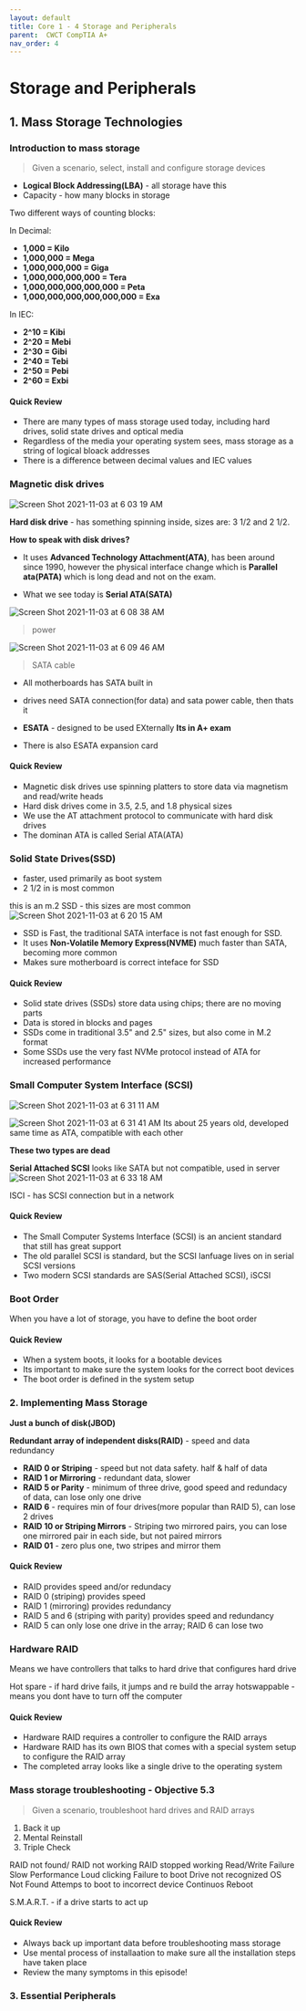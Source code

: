 ```yaml
---
layout: default
title: Core 1 - 4 Storage and Peripherals
parent:  CWCT CompTIA A+
nav_order: 4
---
```

# Storage and Peripherals

## 1. Mass Storage Technologies

### Introduction to mass storage
> Given a scenario, select, install and configure storage devices

* **Logical Block Addressing(LBA)** - all storage have this
* Capacity - how many blocks in storage

Two different ways of counting blocks:

In Decimal:
* **1,000 = Kilo**
* **1,000,000 = Mega**
* **1,000,000,000 = Giga**
* **1,000,000,000,000 = Tera**
* **1,000,000,000,000,000 = Peta**
*  **1,000,000,000,000,000,000 = Exa**

In IEC:
* **2^10 = Kibi**
* **2^20 = Mebi**
* **2^30 = Gibi**
* **2^40 = Tebi**
* **2^50 = Pebi**
* **2^60 = Exbi**

#### Quick Review
* There are many types of mass storage used today, including hard drives, solid state drives and optical media
* Regardless of the media your operating system sees, mass storage as a string of logical bloack addresses
* There is a difference between decimal values and IEC values

### Magnetic disk drives
![Screen Shot 2021-11-03 at 6 03 19 AM](https://user-images.githubusercontent.com/63247801/140041045-2996c93a-f9a9-452d-9de9-64cb6d70045f.png)

**Hard disk drive** - has something spinning inside, sizes are: 3 1/2 and 2 1/2.

**How to speak with disk drives?**

* It uses **Advanced Technology Attachment(ATA)**, has been around since 1990, however the physical interface change which is **Parallel ata(PATA)** which is long dead and not on the exam.

* What we see today is **Serial ATA(SATA)**

![Screen Shot 2021-11-03 at 6 08 38 AM](https://user-images.githubusercontent.com/63247801/140041802-3dc639d2-e297-46f0-b700-01e1981673bb.png)

>power

![Screen Shot 2021-11-03 at 6 09 46 AM](https://user-images.githubusercontent.com/63247801/140041965-e0142177-705b-4d3e-b481-d8a5849fd62a.png)

>SATA cable

* All motherboards has SATA built in
* drives need SATA connection(for data) and sata power cable, then thats it

* **ESATA** - designed to be used EXternally **Its in A+ exam**
* There is also ESATA expansion card

#### Quick Review
* Magnetic disk drives use spinning platters to store data via magnetism and read/write heads
* Hard disk drives come in 3.5, 2.5, and 1.8 physical sizes
* We use the AT attachment protocol to communicate with hard disk drives
* The dominan ATA is called Serial ATA(ATA)

### Solid State Drives(SSD)
* faster, used primarily as boot system
* 2 1/2 in is most common

this is an m.2 SSD - this sizes are most common
![Screen Shot 2021-11-03 at 6 20 15 AM](https://user-images.githubusercontent.com/63247801/140043471-ba759d8b-d689-4117-bec6-3512f0874069.png)

* SSD is Fast, the traditional SATA interface is not fast enough for SSD.
* It uses **Non-Volatile Memory Express(NVME)** much faster than SATA, becoming more common
* Makes sure motherboard is correct inteface for SSD

#### Quick Review
* Solid state drives (SSDs) store data using chips; there are no moving parts
* Data is stored in blocks and pages
* SSDs come in traditional 3.5" and 2.5" sizes, but also come in M.2 format
* Some SSDs use the very fast NVMe protocol instead of ATA for increased performance

### Small Computer System Interface (SCSI)

![Screen Shot 2021-11-03 at 6 31 11 AM](https://user-images.githubusercontent.com/63247801/140044997-9cfdc8ad-8ba3-4937-8903-6602b630f401.png)

![Screen Shot 2021-11-03 at 6 31 41 AM](https://user-images.githubusercontent.com/63247801/140045062-8e663749-a03a-49af-9274-d6eba92bd6e5.png)
Its about 25 years old, developed same time as ATA, compatible with each other

**These two types are dead**

**Serial Attached SCSI** looks like SATA but not compatible, used in server
![Screen Shot 2021-11-03 at 6 33 18 AM](https://user-images.githubusercontent.com/63247801/140045267-0c07d4fc-ab0d-4bc1-8f33-dc5aeb3b4a29.png)

ISCI - has SCSI connection but in a network

#### Quick Review
* The Small Computer Systems Interface (SCSI) is an ancient standard that still has great support
* The old parallel SCSI is standard, but the SCSI lanfuage lives on in serial SCSI versions
* Two modern SCSI standards are SAS(Serial Attached SCSI), iSCSI

### Boot Order

When you have a lot of storage, you have to define the boot order

#### Quick Review
* When a system boots, it looks for a bootable devices
* Its important to make sure the system looks for the correct boot devices
* The boot order is defined in the system setup


### 2. Implementing Mass Storage

**Just a bunch of disk(JBOD)**

**Redundant array of independent disks(RAID)** - speed and data redundancy

* **RAID 0 or Striping** - speed but not data safety. half & half of data
* **RAID 1 or Mirroring** - redundant data, slower
* **RAID 5 or Parity** - minimum of three drive, good speed and redundacy of data, can lose only one drive
* **RAID 6** - requires min of four drives(more popular than RAID 5), can lose 2 drives
* **RAID 10 or Striping Mirrors** - Striping two mirrored pairs, you can lose one mirrored pair in each side, but not paired mirrors
* **RAID 01** - zero plus one, two stripes and mirror them

#### Quick Review
* RAID provides speed and/or redundacy
* RAID 0 (striping) provides speed
* RAID 1 (mirroring) provides redundancy
* RAID 5 and 6 (striping with parity) provides speed and redundancy
* RAID 5 can only lose one drive in the array; RAID 6 can lose two

### Hardware RAID
Means we have controllers that talks to hard drive that configures hard drive

Hot spare - if hard drive fails, it jumps and re build the array
hotswappable - means you dont have to turn off the computer

#### Quick Review
* Hardware RAID requires a controller to configure the RAID arrays
* Hardware RAID has its own BIOS that comes with a special system setup to configure the RAID array
* The completed array looks like a single drive to the operating system

### Mass storage troubleshooting - Objective 5.3
> Given a scenario, troubleshoot hard drives and RAID arrays

1. Back it up
2. Mental Reinstall
3. Triple Check

RAID not found/ RAID not working
RAID stopped working
Read/Write Failure
Slow Performance
Loud clicking
Failure to boot
Drive not recognized
OS Not Found
Attemps to boot to incorrect device
Continuos Reboot

S.M.A.R.T. - if a drive starts to act up

#### Quick Review
* Always back up important data before troubleshooting mass storage
* Use mental process of installaation to make sure all the installation steps have taken place
* Review the many symptoms in this episode!

### 3. Essential Peripherals
